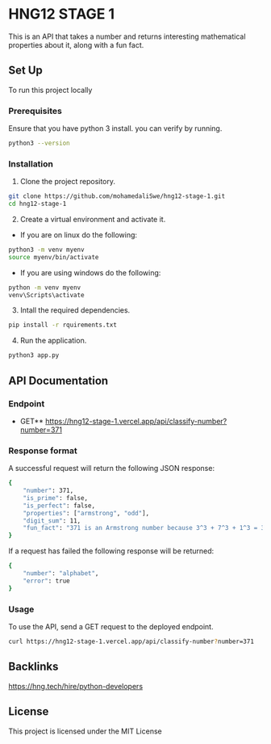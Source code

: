 # HNG12 STAGE 1

This is an API that takes a number and returns interesting mathematical properties about it, along with a fun fact.

## Set Up

To run this project locally

### Prerequisites

Ensure that you have python 3 install. you can verify by running.

```bash
python3 --version
```

### Installation

1. Clone the project repository.

```bash
git clone https://github.com/mohamedaliSwe/hng12-stage-1.git
cd hng12-stage-1
```

2. Create a virtual environment and activate it.

- If you are on linux do the following:

```bash
python3 -m venv myenv
source myenv/bin/activate
```

- If you are using windows do the following:

```bash
python -m venv myenv
venv\Scripts\activate
```

3. Intall the required dependencies.

```bash
pip install -r rquirements.txt
```

4. Run the application.

```bash
python3 app.py
```

## API Documentation

### Endpoint

- GET** https://hng12-stage-1.vercel.app/api/classify-number?number=371

### Response format

A successful request will return the following JSON response:

```bash
{
    "number": 371,
    "is_prime": false,
    "is_perfect": false,
    "properties": ["armstrong", "odd"],
    "digit_sum": 11,
    "fun_fact": "371 is an Armstrong number because 3^3 + 7^3 + 1^3 = 371"
}
```

If a request has failed the following response will be returned:

```bash
{
    "number": "alphabet",
    "error": true
}
```

### Usage

To use the API, send a GET request to the deployed endpoint.

```bash
curl https://hng12-stage-1.vercel.app/api/classify-number?number=371
```

## Backlinks

https://hng.tech/hire/python-developers

## License

This project is licensed under the MIT License
